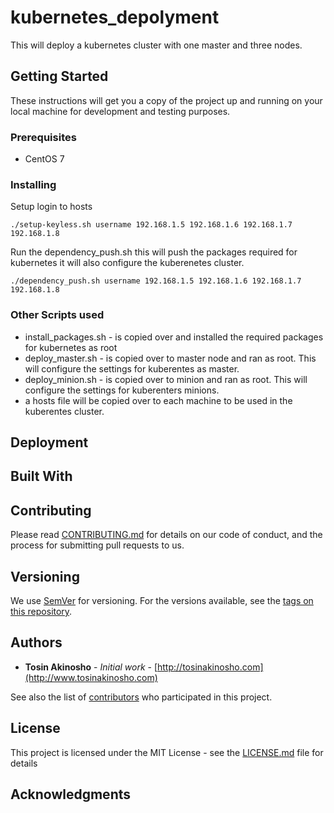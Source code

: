 # kubernetes_depolyment

This will deploy a kubernetes cluster with one master and three nodes.

## Getting Started

These instructions will get you a copy of the project up and running on your local machine for development and testing purposes.

### Prerequisites
* CentOS 7 

### Installing
Setup login to hosts
```
./setup-keyless.sh username 192.168.1.5 192.168.1.6 192.168.1.7 192.168.1.8
```

Run the  dependency_push.sh this will push the packages required for kubernetes it will also configure the kuberenetes cluster.
```
./dependency_push.sh username 192.168.1.5 192.168.1.6 192.168.1.7 192.168.1.8
```


### Other Scripts used 
* install_packages.sh  - is copied over and installed the required packages for kubernetes as root
* deploy_master.sh - is copied over to master node and ran as root. This will configure the settings for kuberentes as master. 
* deploy_minion.sh - is copied over to minion and ran as root. This will configure the settings for kuberenters minions.
* a hosts file will be copied over to each machine to be used in the kuberentes cluster. 

## Deployment


## Built With


## Contributing

Please read [CONTRIBUTING.md]() for details on our code of conduct, and the process for submitting pull requests to us.

## Versioning

We use [SemVer](http://semver.org/) for versioning. For the versions available, see the [tags on this repository](https://github.com/your/project/tags). 

## Authors

* **Tosin Akinosho** - *Initial work* - [http://tosinakinosho.com](http://www.tosinakinosho.com)

See also the list of [contributors](https://github.com/your/project/contributors) who participated in this project.

## License

This project is licensed under the MIT License - see the [LICENSE.md](LICENSE.md) file for details

## Acknowledgments


